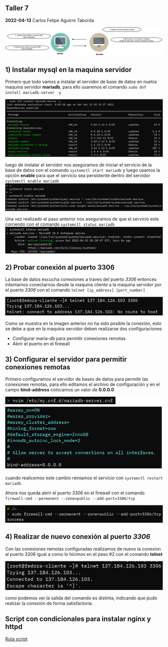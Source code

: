 ## Taller 7
<b>2022-04-13</b> Carlos Felipe Aguirre Taborda

<img src="./img/resume-work.png" />

## 1) Instalar mysql en la maquina servidor

Primero que todo vamos a instalar el servidor de base de datos en nuetra maquina servidor <b>mariadb</b>, para ello usaremos el comando
 `sudo dnf install mariadb-server -y`

<img src="./img/install-mariadb.PNG" />

luego de instalar el servidor nos aseguramos de iniciar el servicio de la base de datos 
con el comando `systemctl start mariadb` y luego usamos la opción <b>enable</b> para que el servicio sea persistente dentro del servidor
`systemctl enable mariadb`
<img src="./img/enable-mariadb.PNG" />

Una vez realizado el paso anterior nos aseguramos de que el servicio este corriendo
con el comando `systemctl status mariadb`
<img src="./img/status-mariadb.PNG" />

## 2) Probar conexión al puerto 3306

La base de datos escucha conexiones a traves del puerto *3306* entonces intentamos conectarnos desde la maquina cliente a la maquina servidor por el puerto *3306* con el comando `telnet [ip_address] [port_number]`

<img src="./img/trying-connect.PNG" />

Como se muestra en la imagen anterior no ha sido posible la conexión, esto se debe a que en la maquina servidor  deben realizarse dos configuraciones
 <ul>
 <li>Configurar maria-db para permitir conexiones remotas</li>
 <li>Abrir el puerto en el firewall</li>
 </ul>

## 3) Configurar el servidor para permitir conexiones remotas

Primero configuramos el servidor de bases de datos para permitir las conexiones remotas, para ello editamos el archivo de configuración y en el campo <b>bind-address</b> colocamos un valor de <b>0.0.0.0</b>

<img src="./img/allow-mariadb.png" />

cuando realicemos este cambio reiniamos el servicio con `systemctl restart mariadb`.

Ahora nos queda abrir el puerto *3306* en el firewall con el comando `firewall-cmd --permanent --zone=public --add-port=3306/tcp`

<img src="./img/enable-port-database.PNG" />

## 4) Realizar de nuevo conexión al puerto *3306*

Con las conexiones remotas configuradas realizamos de nuevo la conexion al puerto 3306 igual a como lo hicimos en el paso #2 con el comando <b>telnet</b>

<img src="./img/success-connect.png" />

como podemos ver la salida del comando es distinta, indicando que pudo realizar la conexión de forma satisfactoria.

## Script con condicionales para instalar nginx y httpd

<a href="./deploy_web.sh" />Ruta script</a>





